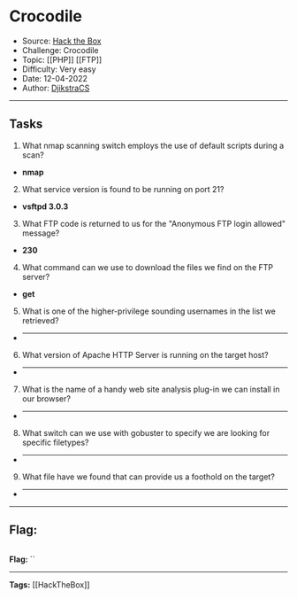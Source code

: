 # Crocodile
* Source: [Hack the Box](https://hackthebox.com/)
* Challenge: Crocodile
* Topic: [[PHP]] [[FTP]]
* Difficulty: Very easy
* Date: 12-04-2022
* Author: [DjikstraCS](https://github.com/DjikstraCS)

---
## Tasks
1. What nmap scanning switch employs the use of default scripts during a scan? 
 - **nmap**
2. What service version is found to be running on port 21? 
- **vsftpd 3.0.3**
3. What FTP code is returned to us for the "Anonymous FTP login allowed" message? 
- **230**
4. What command can we use to download the files we find on the FTP server? 
- **get**
5. What is one of the higher-privilege sounding usernames in the list we retrieved? 
- ****
6. What version of Apache HTTP Server is running on the target host? 
- ****
7. What is the name of a handy web site analysis plug-in we can install in our browser? 
- ****
8. What switch can we use with gobuster to specify we are looking for specific filetypes? 
- ****
9. What file have we found that can provide us a foothold on the target? 
- ****

---
## Flag:
```console

```

**Flag:** ``

---
**Tags:** [[HackTheBox]]